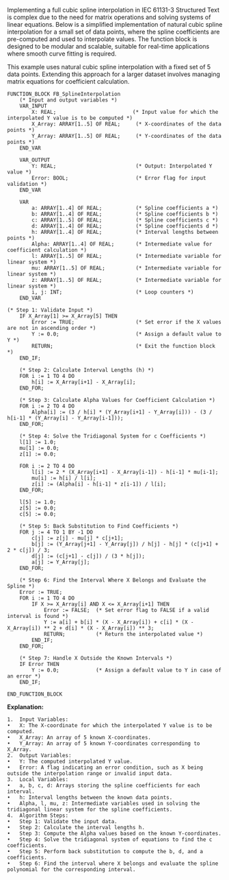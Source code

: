 Implementing a full cubic spline interpolation in IEC 61131-3 Structured Text is complex due to the need for matrix operations and solving systems of linear equations. Below is a simplified implementation of natural cubic spline interpolation for a small set of data points, where the spline coefficients are pre-computed and used to interpolate values. The function block is designed to be modular and scalable, suitable for real-time applications where smooth curve fitting is required.

This example uses natural cubic spline interpolation with a fixed set of 5 data points. Extending this approach for a larger dataset involves managing matrix equations for coefficient calculation.
```
FUNCTION_BLOCK FB_SplineInterpolation
    (* Input and output variables *)
    VAR_INPUT
        X: REAL;                         (* Input value for which the interpolated Y value is to be computed *)
        X_Array: ARRAY[1..5] OF REAL;     (* X-coordinates of the data points *)
        Y_Array: ARRAY[1..5] OF REAL;     (* Y-coordinates of the data points *)
    END_VAR

    VAR_OUTPUT
        Y: REAL;                          (* Output: Interpolated Y value *)
        Error: BOOL;                      (* Error flag for input validation *)
    END_VAR

    VAR
        a: ARRAY[1..4] OF REAL;           (* Spline coefficients a *)
        b: ARRAY[1..4] OF REAL;           (* Spline coefficients b *)
        c: ARRAY[1..5] OF REAL;           (* Spline coefficients c *)
        d: ARRAY[1..4] OF REAL;           (* Spline coefficients d *)
        h: ARRAY[1..4] OF REAL;           (* Interval lengths between points *)
        Alpha: ARRAY[1..4] OF REAL;       (* Intermediate value for coefficient calculation *)
        l: ARRAY[1..5] OF REAL;           (* Intermediate variable for linear system *)
        mu: ARRAY[1..5] OF REAL;          (* Intermediate variable for linear system *)
        z: ARRAY[1..5] OF REAL;           (* Intermediate variable for linear system *)
        i, j: INT;                        (* Loop counters *)
    END_VAR

(* Step 1: Validate Input *)
    IF X_Array[1] >= X_Array[5] THEN
        Error := TRUE;                    (* Set error if the X values are not in ascending order *)
        Y := 0.0;                         (* Assign a default value to Y *)
        RETURN;                           (* Exit the function block *)
    END_IF;

    (* Step 2: Calculate Interval Lengths (h) *)
    FOR i := 1 TO 4 DO
        h[i] := X_Array[i+1] - X_Array[i];
    END_FOR;

    (* Step 3: Calculate Alpha Values for Coefficient Calculation *)
    FOR i := 2 TO 4 DO
        Alpha[i] := (3 / h[i] * (Y_Array[i+1] - Y_Array[i])) - (3 / h[i-1] * (Y_Array[i] - Y_Array[i-1]));
    END_FOR;

    (* Step 4: Solve the Tridiagonal System for c Coefficients *)
    l[1] := 1.0;
    mu[1] := 0.0;
    z[1] := 0.0;

    FOR i := 2 TO 4 DO
        l[i] := 2 * (X_Array[i+1] - X_Array[i-1]) - h[i-1] * mu[i-1];
        mu[i] := h[i] / l[i];
        z[i] := (Alpha[i] - h[i-1] * z[i-1]) / l[i];
    END_FOR;

    l[5] := 1.0;
    z[5] := 0.0;
    c[5] := 0.0;

    (* Step 5: Back Substitution to Find Coefficients *)
    FOR j := 4 TO 1 BY -1 DO
        c[j] := z[j] - mu[j] * c[j+1];
        b[j] := (Y_Array[j+1] - Y_Array[j]) / h[j] - h[j] * (c[j+1] + 2 * c[j]) / 3;
        d[j] := (c[j+1] - c[j]) / (3 * h[j]);
        a[j] := Y_Array[j];
    END_FOR;

    (* Step 6: Find the Interval Where X Belongs and Evaluate the Spline *)
    Error := TRUE;
    FOR i := 1 TO 4 DO
        IF X >= X_Array[i] AND X <= X_Array[i+1] THEN
            Error := FALSE;  (* Set error flag to FALSE if a valid interval is found *)
            Y := a[i] + b[i] * (X - X_Array[i]) + c[i] * (X - X_Array[i]) ** 2 + d[i] * (X - X_Array[i]) ** 3;
            RETURN;          (* Return the interpolated value *)
        END_IF;
    END_FOR;

    (* Step 7: Handle X Outside the Known Intervals *)
    IF Error THEN
        Y := 0.0;            (* Assign a default value to Y in case of an error *)
    END_IF;

END_FUNCTION_BLOCK
```

**Explanation:**

	1.	Input Variables:
	•	X: The X-coordinate for which the interpolated Y value is to be computed.
	•	X_Array: An array of 5 known X-coordinates.
	•	Y_Array: An array of 5 known Y-coordinates corresponding to X_Array.
	2.	Output Variables:
	•	Y: The computed interpolated Y value.
	•	Error: A flag indicating an error condition, such as X being outside the interpolation range or invalid input data.
	3.	Local Variables:
	•	a, b, c, d: Arrays storing the spline coefficients for each interval.
	•	h: Interval lengths between the known data points.
	•	Alpha, l, mu, z: Intermediate variables used in solving the tridiagonal linear system for the spline coefficients.
	4.	Algorithm Steps:
	•	Step 1: Validate the input data.
	•	Step 2: Calculate the interval lengths h.
	•	Step 3: Compute the Alpha values based on the known Y-coordinates.
	•	Step 4: Solve the tridiagonal system of equations to find the c coefficients.
	•	Step 5: Perform back substitution to compute the b, d, and a coefficients.
	•	Step 6: Find the interval where X belongs and evaluate the spline polynomial for the corresponding interval.
